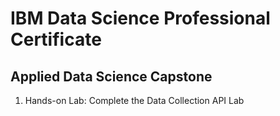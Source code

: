 # IBM Data Science Professional Certificate

## Applied Data Science Capstone 
1. Hands-on Lab: Complete the Data Collection API Lab
